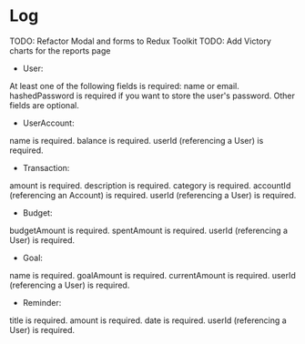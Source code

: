 # Log

TODO: Refactor Modal and forms to Redux Toolkit
TODO: Add Victory charts for the reports page

- User:

At least one of the following fields is required: name or email.
hashedPassword is required if you want to store the user's password.
Other fields are optional.

- UserAccount:

name is required.
balance is required.
userId (referencing a User) is required.

- Transaction:

amount is required.
description is required.
category is required.
accountId (referencing an Account) is required.
userId (referencing a User) is required.

- Budget:

budgetAmount is required.
spentAmount is required.
userId (referencing a User) is required.

- Goal:

name is required.
goalAmount is required.
currentAmount is required.
userId (referencing a User) is required.

- Reminder:

title is required.
amount is required.
date is required.
userId (referencing a User) is required.
